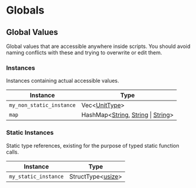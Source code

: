 # Globals

## Global Values

Global values that are accessible anywhere inside scripts\. You should avoid naming conflicts with these and trying to overwrite or edit them\.

### Instances

Instances containing actual accessible values\.

| Instance | Type |
| --- | --- |
| `my_non_static_instance` | Vec\<[UnitType](./types/unittype.md)\> |
| `map` | HashMap\<[String](./types/string.md), [String](./types/string.md) \| [String](./types/string.md)\> |

### Static Instances

Static type references, existing for the purpose of typed static function calls\.

| Instance | Type |
| --- | --- |
| `my_static_instance` | StructType\<[usize](./types/usize.md)\> |

